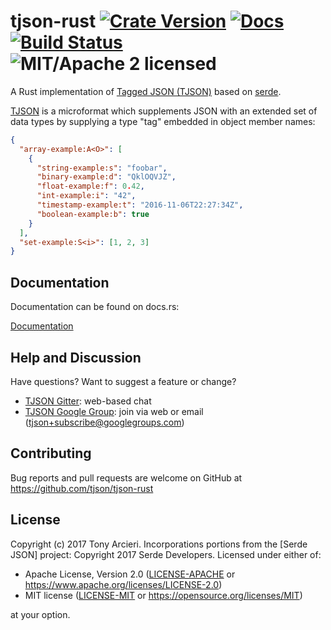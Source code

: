 # tjson-rust [![Crate Version][crate-image]][crate-link] [![Docs][docs-image]][docs-link] [![Build Status][build-image]][build-link] ![MIT/Apache 2 licensed][license-image]

A Rust implementation of [Tagged JSON (TJSON)][TJSON] based on [serde].

[TJSON] is a microformat which supplements JSON with an extended set of
data types by supplying a type "tag" embedded in object member names:

```json
{
  "array-example:A<O>": [
    {
      "string-example:s": "foobar",
      "binary-example:d": "QklOQVJZ",
      "float-example:f": 0.42,
      "int-example:i": "42",
      "timestamp-example:t": "2016-11-06T22:27:34Z",
      "boolean-example:b": true
    }
  ],
  "set-example:S<i>": [1, 2, 3]
}
```

[crate-image]: https://img.shields.io/crates/v/tjson.svg
[crate-link]: https://crates.io/crates/tjson
[docs-image]: https://docs.rs/tjson/badge.svg
[docs-link]: https://docs.rs/tjson/
[build-image]: https://travis-ci.org/tjson/tjson-rust.svg?branch=master
[build-link]: https://travis-ci.org/tjson/tjson-rust
[license-image]: https://img.shields.io/badge/license-MIT%2FApache2-blue.svg
[TJSON]: https://www.tjson.org/
[serde]: https://github.com/serde-rs/serde/

## Documentation

Documentation can be found on docs.rs:

[Documentation](https://docs.rs/tjson/)

## Help and Discussion

Have questions? Want to suggest a feature or change?

* [TJSON Gitter]: web-based chat
* [TJSON Google Group]: join via web or email ([tjson+subscribe@googlegroups.com])

[TJSON Gitter]: https://gitter.im/tjson/Lobby
[TJSON Google Group]: https://groups.google.com/forum/#!forum/tjson
[tjson+subscribe@googlegroups.com]: mailto:tjson+subscribe@googlegroups.com

## Contributing

Bug reports and pull requests are welcome on GitHub at https://github.com/tjson/tjson-rust

## License

Copyright (c) 2017 Tony Arcieri. Incorporations portions from the [Serde JSON]
project: Copyright 2017 Serde Developers. Licensed under either of:

* Apache License, Version 2.0 ([LICENSE-APACHE] or https://www.apache.org/licenses/LICENSE-2.0)
* MIT license ([LICENSE-MIT] or https://opensource.org/licenses/MIT)

at your option.

[LICENSE-APACHE]: https://github.com/tjson/tjson-rust/blob/master/LICENSE-APACHE
[LICENSE-MIT]: https://github.com/tjson/tjson-rust/blob/master/LICENSE-MIT
